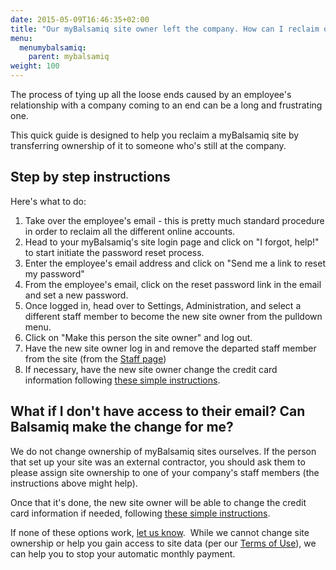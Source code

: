 ```yaml
---
date: 2015-05-09T16:46:35+02:00
title: "Our myBalsamiq site owner left the company. How can I reclaim our company's site?"
menu:
  menumybalsamiq:
    parent: mybalsamiq
weight: 100
---
```


The process of tying up all the loose ends caused by an employee's relationship with a company coming to an end can be a long and frustrating one.

This quick guide is designed to help you reclaim a myBalsamiq site by transferring ownership of it to someone who's still at the company.

## Step by step instructions

Here's what to do:

1.  Take over the employee's email - this is pretty much standard procedure in order to reclaim all the different online accounts.
2.  Head to your myBalsamiq's site login page and click on "I forgot, help!" to start initiate the password reset process.
3.  Enter the employee's email address and click on "Send me a link to reset my password"
4.  From the employee's email, click on the reset password link in the email and set a new password.
5.  Once logged in, head over to Settings, Administration, and select a different staff member to become the new site owner from the pulldown menu.
6.  Click on "Make this person the site owner" and log out.
7.  Have the new site owner log in and remove the departed staff member from the site (from the [Staff page](http://support.balsamiq.com/customer/portal/articles/231911#staffmembers))
8.  If necessary, have the new site owner change the credit card information following [these simple instructions](http://support.balsamiq.com/customer/portal/articles/231911#paymentinfo).

## What if I don't have access to their email? Can Balsamiq make the change for me?

We do not change ownership of myBalsamiq sites ourselves. If the person that set up your site was an external contractor, you should ask them to please assign site ownership to one of your company's staff members (the instructions above might help).

Once that it's done, the new site owner will be able to change the credit card information if needed, following [these simple instructions](http://support.balsamiq.com/customer/portal/articles/231911#paymentinfo).  

If none of these options work, [let us know](mailto:sales@balsamiq.com?subject=Our%20site%20owner%20left%20and%20we%20need%20help%20canceling%20our%20myBalsamiq%20subscription).  While we cannot change site ownership or help you gain access to site data (per our [Terms of Use](http://support.balsamiq.com/customer/portal/articles/174898#password)), we can help you to stop your automatic monthly payment.

